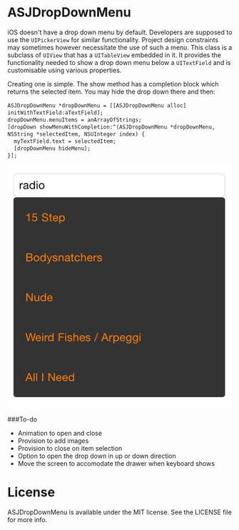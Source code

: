 ASJDropDownMenu
================

iOS doesn't have a drop down menu by default. Developers are supposed to use the ```UIPickerView``` for similar functionality. Project design constraints may sometimes however necessitate the use of such a menu. This class is a subclass of `UIView` that has a `UITableView` embedded in it. It provides the functionality needed to show a drop down menu below a `UITextField` and is customisable using various properties.

Creating one is simple. The show method has a completion block which returns the selected item. You may hide the drop down there and then:

```objc
ASJDropDownMenu *dropDownMenu = [[ASJDropDownMenu alloc] initWithTextField:aTextField];
dropDownMenu.menuItems = anArrayOfStrings;
[dropDown showMenuWithCompletion:^(ASJDropDownMenu *dropDownMenu, NSString *selectedItem, NSUInteger index) {
  myTextField.text = selectedItem;
  [dropDownMenu hideMenu];
}];
```

![alt tag](Screenshot.png)

###To-do
- Animation to open and close
- Provision to add images
- Provision to close on item selection
- Option to open the drop down in up or down direction
- Move the screen to accomodate the drawer when keyboard shows

# License

ASJDropDownMenu is available under the MIT license. See the LICENSE file for more info.